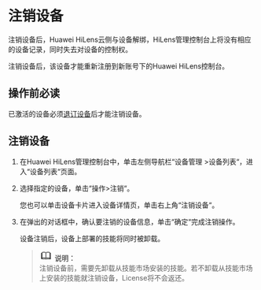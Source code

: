 # 注销设备<a name="hilens_02_0017"></a>

注销设备后，Huawei HiLens云侧与设备解绑，HiLens管理控制台上将没有相应的设备记录，同时失去对设备的控制权。

注销设备后，该设备才能重新注册到新账号下的Huawei HiLens控制台。

## 操作前必读<a name="section12588143412618"></a>

已激活的设备必须[退订设备](激活设备（注册设备数量超过限制）.md#section5915813432)后才能注销设备。

## 注销设备<a name="section13156103902019"></a>

1.  在Huawei HiLens管理控制台中，单击左侧导航栏“设备管理 \>设备列表“，进入“设备列表“页面。
2.  选择指定的设备，单击“操作\>注销“。

    您也可以单击设备卡片进入设备详情页，单击右上角“注销设备“。

3.  在弹出的对话框中，确认要注销的设备信息，单击“确定“完成注销操作。

    设备注销后，设备上部署的技能将同时被卸载。

    >![](public_sys-resources/icon-note.gif) **说明：**   
    >注销设备前，需要先卸载从技能市场安装的技能。若不卸载从技能市场上安装的技能就注销设备，License将不会返还。  


